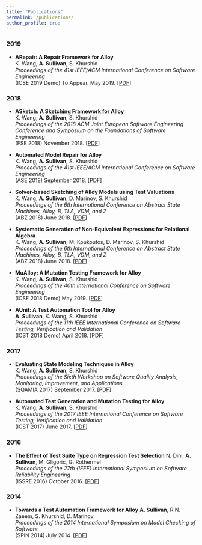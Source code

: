 ```yaml
---
title: "Publications"
permalink: /publications/
author_profile: true
---
```


### 2019

* **ARepair: A Repair Framework for Alloy**     
K. Wang, **A. Sullivan**, S. Khurshid  
*Proceedings of the 41st IEEE/ACM International Conference on Software Engineering*  
 (ICSE 2019 Demo) To Appear. May 2019. \[[PDF](files/ARepairDemoICSE.pdf)\] 

### 2018

 * **ASketch: A Sketching Framework for Alloy**     
K. Wang, **A. Sullivan**, S. Khurshid  
_Proceedings of the 2018 ACM Joint European Software Engineering Conference and Symposium on the Foundations of Software Engineering_   
(FSE 2018) November 2018. \[[PDF](files/ASketchDemoFSE18.pdf)\] 

 * **Automated Model Repair for Alloy**     
K. Wang, **A. Sullivan**, S. Khurshid    
_Proceedings of the 41st IEEE/ACM International Conference on Software Engineering_   
(ASE 2018) September 2018. \[[PDF](files/ARepairASE.pdf)\] 

* **Solver-based Sketching of Alloy Models using Test Valuations**     
K. Wang, **A. Sullivan**,  D. Marinov, S. Khurshid   
_Proceedings of the 6th International Conference on Abstract State Machines, Alloy, B, TLA, VDM, and Z_   
(ABZ 2018) June 2018. \[[PDF](files/ASolveABZ18.pdf)\] 

* **Systematic Generation of Non-Equivalent Expressions for Relational Algebra**     
K. Wang, **A. Sullivan**, M. Koukoutos, D. Marinov, S. Khurshid   
_Proceedings of the 6th International Conference on Abstract State Machines, Alloy, B, TLA, VDM, and Z_   
(ABZ 2018) June 2018. \[[PDF](files/AGenABZ18.pdf)\] 

* **MuAlloy: A Mutation Testing Framework for Alloy**     
K. Wang, **A. Sullivan**, S. Khurshid    
_Proceedings of the 40th International Conference on Software Engineering_   
(ICSE 2018 Demo) May 2019. \[[PDF](files/MuAlloyDemoICSE18.pdf)\] 

* **AUnit: A Test Automation Tool for Alloy**     
**A. Sullivan**, K. Wang, S. Khurshid    
_Proceedings of the 11th IEEE International Conference on Software Testing, Verification and Validation_   
(ICST 2018 Demo) April 2018. \[[PDF](files/AUnitDemoICST18.pdf)\] 

### 2017

* **Evaluating State Modeling Techniques in Alloy**     
K. Wang, **A. Sullivan**, S. Khurshid    
_Proceedings of the Sixth Workshop on Software Quality Analysis, Monitoring, Improvement, and Applications_  
(SQAMIA 2017) September 2017. \[[PDF](files/StateModelSQAMIA17.pdf)\] 

* **Automated Test Generation and Mutation Testing for Alloy**     
K. Wang, **A. Sullivan**, S. Khurshid    
_Proceedings of the 2017 IEEE International Conference on Software Testing, Verification and Validation_   
(ICST 2017) June 2017. \[[PDF](files/AUnitICST17.pdf)\] 

### 2016
  * **The Effect of Test Suite Type on Regression Test Selection**
  	N. Dini, **A. Sullivan**, M. Gligoric, G. Rothermel  
    _Proceedings of the 27th {IEEE} International Symposium on Software Reliability Engineering_   
(ISSRE 2016) October 2016. \[[PDF](files/RegressionISSRE16.pdf)\] 

### 2014
  * **Towards a Test Automation Framework for Alloy**
  	**A. Sullivan**, R.N. Zaeem, S. Khurshid, D. Marinov  
    _Proceedings of the 2014 International Symposium on Model Checking of Software_   
(SPIN 2014) July 2014. \[[PDF](files/AUnitSpin14.pdf)\] 

